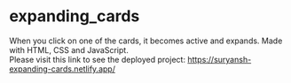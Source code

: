 # expanding_cards
When you click on one of the cards, it becomes active and expands. Made with HTML, CSS and JavaScript.
<br>
Please visit this link to see the deployed project: https://suryansh-expanding-cards.netlify.app/
